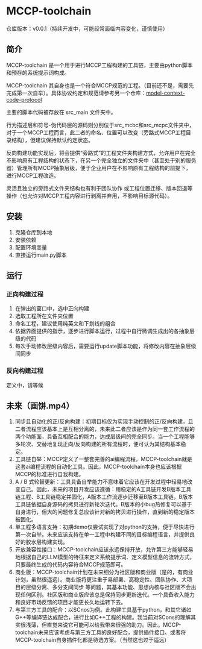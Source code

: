 # MCCP-toolchain

仓库版本：v0.0.1（持续开发中，可能经常面临内容变化，谨慎使用）

## 简介

MCCP-toolchain 是一个用于进行MCCP工程构建的工具链，主要由python脚本和预存的系统提示词构成。

MCCP-toolchain 其自身也是一个符合MCCP规范的工程。（目前还不是，需要先完成第一次自举）。具体协议约定和规范请参考另一个仓库：[model-context-code-protocol](https://github.com/haberzero/model-context-code-protocol)

主要的脚本代码被存放在 src_main 文件夹中。

行为描述层和符号-伪代码层的源码则分别位于src_mcbc和src_mcpc文件夹中，对于一个MCCP工程而言，此二者的命名、位置可以改变（旁路式MCCP工程目录结构），但建议保持默认约定状态。

反向构建功能实现后，将会提供“旁路式”的工程文件夹构建方式，允许用户在完全不影响原有工程结构的状态下，在另一个完全独立的文件夹中（甚至处于别的服务器）管理所有MCCP抽象层级，便于企业用户在不影响原有工程结构的前提下，进行MCCP工程改造。

灵活且独立的旁路式文件夹结构也有利于团队协作 或工程位置迁移、版本回退等操作（也允许对MCCP工程内容进行剥离并弃用，不影响目标源代码）。

## 安装

1. 克隆仓库到本地
2. 安装依赖
3. 配置环境变量
4. 直接运行main.py脚本

## 运行

### 正向构建过程

1. 在弹出的窗口中，选中正向构建
2. 选取工程所在文件夹位置
3. 命名工程，建议使用纯英文和下划线的组合
4. 依据界面提供的指示，逐步进行脚本运行，过程中自行微调生成出的各抽象层级的代码
5. 每次手动修改层级内容后，需要运行update脚本功能，将修改内容在抽象层级间同步

### 反向构建过程

定义中，请等候

## 未来（画饼.mp4）

1. 同步且自动化的正/反向构建：初期目标仅为实现手动控制的正/反向构建，且二者流程应该基本上是互相分离的，未来此二者应该是作为同一套工作流程的两个功能面，具备互相配合的能力，达成层级间的完全同步。当一个工程能够多轮次、交替地复现正向/反向构建的所有流程时，便可认为其结构基本稳定。
2. 工具链自举：MCCP定义了一整套完善的ai编程流程，MCCP-toolchain就是这套ai编程流程的自动化工具。因此，MCCP-toolchain本身也应该根据MCCP的标准进行自我构建。
3. A / B 式轮替更新：工具具备自举能力不意味着它应该在开发过程中轻易地改变自己。因此，未来的项目开发应该遵循：用稳定的A工具链开发B版本工具链工程、B工具链稳定并固化，A版本工作流逐步迁移至B版本工具链，B版本工具链依据自身源码的拷贝进行新轮次迭代。B版本的小bug热修复可以基于自身进行，但大的问题修复总应该针对新的拷贝进行操作，直到新的稳定版本被固化。
4. 单工程多语言支持：初期demo仅尝试实现了对python的支持，便于尽快进行第一次自举。未来应该支持在单一工程中构建不同的目标编程语言，并提供良好的胶水层构建实现。
5. 开放兼容性接口：MCCP-toolchain应该永远保持开放，允许第三方能够轻易地根据自己的LLM模型的特征来定义系统提示词、定义模型信息的流转方式，只要最终生成的代码内容符合MCCP规范即可。
6. 商业版：MCCP-toolchain计划在未来细分为社区版和商业版（是的，有商业计划，虽然很遥远）。商业版将更注重于易部署、高稳定性、团队协作、大项目的层级分离、多分支间同步 等问题，其基本功能、思想内核与社区版不会出现任何区别。社区版和商业版应该总是保持同步更新迭代。一个具备收入能力和良好市场反馈的项目才能更长久地运转下去。
7. 与第三方工具的配合：以SCnos为例。此构建工具基于python，和其它诸如G++等编译链达成配合，进行比如C++工程的构建。我当前对SCons的理解其实很浅薄，但直觉来说它可能可以给我带来很强的助力。因此，MCCP-toolchain未来应该考虑与第三方工具的良好配合，提供插件接口、或者将MCCP-toolchain自身插件化都是待选方案。（当然这也过于遥远）
